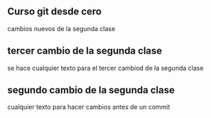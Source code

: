 ## Curso git desde cero

cambios nuevos de la segunda clase

## tercer cambio de la segunda clase

se hace cualquier texto para el tercer cambiod de la segunda clase

## segundo cambio de la segunda clase
cualquier texto para hacer cambios antes de un commit